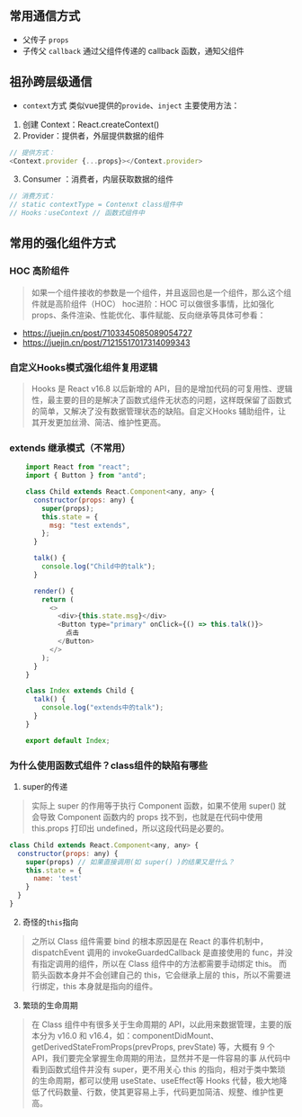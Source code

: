 ## 常用通信方式
- 父传子 `props`
- 子传父 `callback` 通过父组件传递的 callback 函数，通知父组件

## 祖孙跨层级通信
- `context`方式 类似vue提供的`provide`、`inject`
主要使用方法：
1. 创建 Context：React.createContext()
2. Provider：提供者，外层提供数据的组件
```js
// 提供方式：
<Context.provider {...props}></Context.provider>
```
3. Consumer ：消费者，内层获取数据的组件
```js
// 消费方式：
// static contextType = Contenxt class组件中
// Hooks：useContext // 函数式组件中
```
## 常用的强化组件方式

### HOC 高阶组件
> 如果一个组件接收的参数是一个组件，并且返回也是一个组件，那么这个组件就是高阶组件（HOC）
> hoc进阶：HOC 可以做很多事情，比如强化 props、条件渲染、性能优化、事件赋能、反向继承等具体可参看：
- https://juejin.cn/post/7103345085089054727
- https://juejin.cn/post/71215517017314099343

### 自定义Hooks模式强化组件复用逻辑
> Hooks 是 React v16.8 以后新增的 API，目的是增加代码的可复用性、逻辑性，最主要的目的是解决了函数式组件无状态的问题，这样既保留了函数式的简单，又解决了没有数据管理状态的缺陷。自定义Hooks 辅助组件，让其开发更加丝滑、简洁、维护性更高。

### extends 继承模式（不常用）
```js
    import React from "react";
    import { Button } from "antd";

    class Child extends React.Component<any, any> {
      constructor(props: any) {
        super(props);
        this.state = {
          msg: "test extends",
        };
      }

      talk() {
        console.log("Child中的talk");
      }

      render() {
        return (
          <>
            <div>{this.state.msg}</div>
            <Button type="primary" onClick={() => this.talk()}>
              点击
            </Button>
          </>
        );
      }
    }

    class Index extends Child {
      talk() {
        console.log("extends中的talk");
      }
    }

    export default Index;


```

### 为什么使用函数式组件？class组件的缺陷有哪些
1. super的传递
> 实际上 super 的作用等于执行 Component 函数，如果不使用 super() 就会导致 Component 函数内的 props 找不到，也就是在代码中使用 this.props 打印出 undefined，所以这段代码是必要的。

```js
class Child extends React.Component<any, any> {
  constructor(props: any) {
    super(props) // 如果直接调用(如 super() )的结果又是什么？
    this.state = {
      name: 'test'
    }
  }
}
```
2. 奇怪的`this`指向
> 之所以 Class 组件需要 bind 的根本原因是在 React 的事件机制中，dispatchEvent 调用的 invokeGuardedCallback 是直接使用的 func，并没有指定调用的组件，所以在 Class 组件中的方法都需要手动绑定 this。
> 而箭头函数本身并不会创建自己的 this，它会继承上层的 this，所以不需要进行绑定，this 本身就是指向的组件。

3. 繁琐的生命周期
> 在 Class 组件中有很多关于生命周期的 API，以此用来数据管理，主要的版本分为 v16.0 和 v16.4，如：componentDidMount、getDerivedStateFromProps(prevProps, prevState) 等，大概有 9 个 API，我们要完全掌握生命周期的用法，显然并不是一件容易的事
> 从代码中看到函数式组件并没有 super，更不用关心 this 的指向，相对于类中繁琐的生命周期，都可以使用 useState、useEffect等 Hooks 代替，极大地降低了代码数量、行数，使其更容易上手，代码更加简洁、规整、维护性更高。
